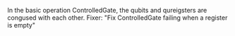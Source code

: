 In the basic operation ControlledGate, the qubits and qureigsters are congused with each other. Fixer: "Fix ControlledGate failing when a register is empty"
